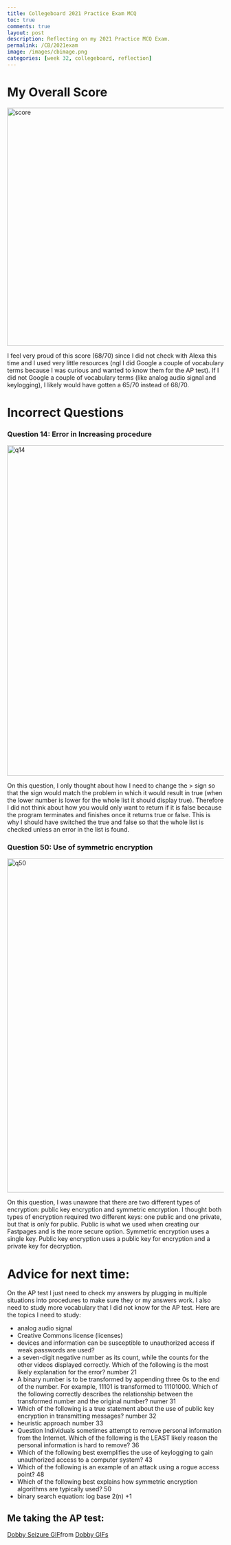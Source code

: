```yaml
---
title: Collegeboard 2021 Practice Exam MCQ
toc: true
comments: true
layout: post
description: Reflecting on my 2021 Practice MCQ Exam.
permalink: /CB/2021exam
image: /images/cbimage.png
categories: [week 32, collegeboard, reflection]
---
```




# My Overall Score

<img width="554" alt="score" src="https://github.com/avac54765/avaflaskproject/assets/111486111/a4c84ae5-427e-442a-a469-a44d87c235d2">

I feel very proud of this score (68/70) since I did not check with Alexa this time and I used very little resources (ngl I did Google a couple of vocabulary terms because I was curious and wanted to know them for the AP test). If I did not Google a couple of vocabulary terms (like analog audio signal and keylogging), I likely would have gotten a 65/70 instead of 68/70.



# Incorrect Questions

### Question 14: Error in Increasing procedure
<img width="769" alt="q14" src="https://github.com/avac54765/avaflaskproject/assets/111486111/97d57f1e-dbcf-4a54-b6fc-3704ccfba9a5">

On this question, I only thought about how I need to change the > sign so that the sign would match the problem in which it would result in true (when the lower number is lower for the whole list it should display true). Therefore I did not think about how you would only want to return if it is false because the program terminates and finishes once it returns true or false. This is why I should have switched the true and false so that the whole list is checked unless an error in the list is found.


### Question 50: Use of symmetric encryption
<img width="777" alt="q50" src="https://github.com/avac54765/avaflaskproject/assets/111486111/0b8e253c-b553-4c80-b3be-0e73b05676a1">

On this question, I was unaware that there are two different types of encryption: public key encryption and symmetric encryption. I thought both types of encryption required two different keys: one public and one private, but that is only for public. Public is what we used when creating our Fastpages and is the more secure option. Symmetric encryption uses a single key. Public key encryption uses a public key for encryption and a private key for decryption.


# Advice for next time:

On the AP test I just need to check my answers by plugging in multiple situations into procedures to make sure they or my answers work. I also need to study more vocabulary that I did not know for the AP test. Here are the topics I need to study:


- analog audio signal
- Creative Commons license (licenses)
- devices and information can be susceptible to unauthorized access if weak passwords are used?
- a seven-digit negative number as its count, while the counts for the other videos displayed correctly. Which of the following is the most likely explanation for the error? number 21
- A binary number is to be transformed by appending three 0s to the end of the number. For example, 11101 is transformed to 11101000. Which of the following correctly describes the relationship between the transformed number and the original number? numer 31
- Which of the following is a true statement about the use of public key encryption in transmitting messages? number 32
-  heuristic approach number 33
- Question
Individuals sometimes attempt to remove personal information from the Internet. Which of the following is the LEAST likely reason the personal information is hard to remove? 36
- Which of the following best exemplifies the use of keylogging to gain unauthorized access to a computer system? 43
- Which of the following is an example of an attack using a rogue access point? 48
- Which of the following best explains how symmetric encryption algorithms are typically used? 50
- binary search equation: log base 2(n) +1




## Me taking the AP test:

<div class="tenor-gif-embed" data-postid="21892233" data-share-method="host" data-aspect-ratio="1.21673" data-width="100%"><a href="https://tenor.com/view/dobby-seizure-flailing-baby-yoda-grogu-gif-21892233">Dobby Seizure GIF</a>from <a href="https://tenor.com/search/dobby-gifs">Dobby GIFs</a></div> <script type="text/javascript" async src="https://tenor.com/embed.js"></script>